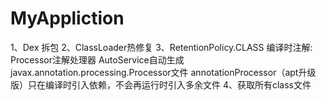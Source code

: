 # MyAppliction
1、Dex 拆包
2、ClassLoader热修复
3、RetentionPolicy.CLASS 编译时注解:
Processor注解处理器
AutoService自动生成 javax.annotation.processing.Processor文件
annotationProcessor（apt升级版）只在编译时引入依赖，不会再运行时引入多余文件
4、获取所有class文件
